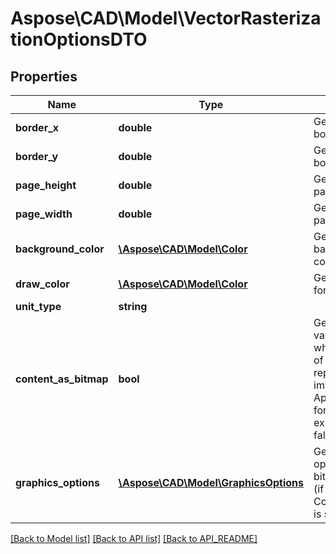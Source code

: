 # Aspose\CAD\Model\VectorRasterizationOptionsDTO

## Properties
Name | Type | Description | Notes
------------ | ------------- | ------------- | -------------
**border_x** | **double** | Gets or sets the border X. | 
**border_y** | **double** | Gets or sets the border Y. | 
**page_height** | **double** | Gets or sets the page height. | 
**page_width** | **double** | Gets or sets the page width. | 
**background_color** | [**\Aspose\CAD\Model\Color**](Color.md) | Gets or sets a background color. | 
**draw_color** | [**\Aspose\CAD\Model\Color**](Color.md) | Gets or sets a foreground color. | 
**unit_type** | **string** |  | 
**content_as_bitmap** | **bool** | Gets or sets a value indicating whether content of a drawing is represented as image inside Pdf. Applicable only for CAD to Pdf export. Default is false. | 
**graphics_options** | [**\Aspose\CAD\Model\GraphicsOptions**](GraphicsOptions.md) | Gets or sets options to render bitmap inside pdf (if ContentAsBitmap is set to true). | [optional] 

[[Back to Model list]](API_README.md#documentation-for-models) [[Back to API list]](API_README.md#documentation-for-api-endpoints) [[Back to API_README]](API_README.md)

